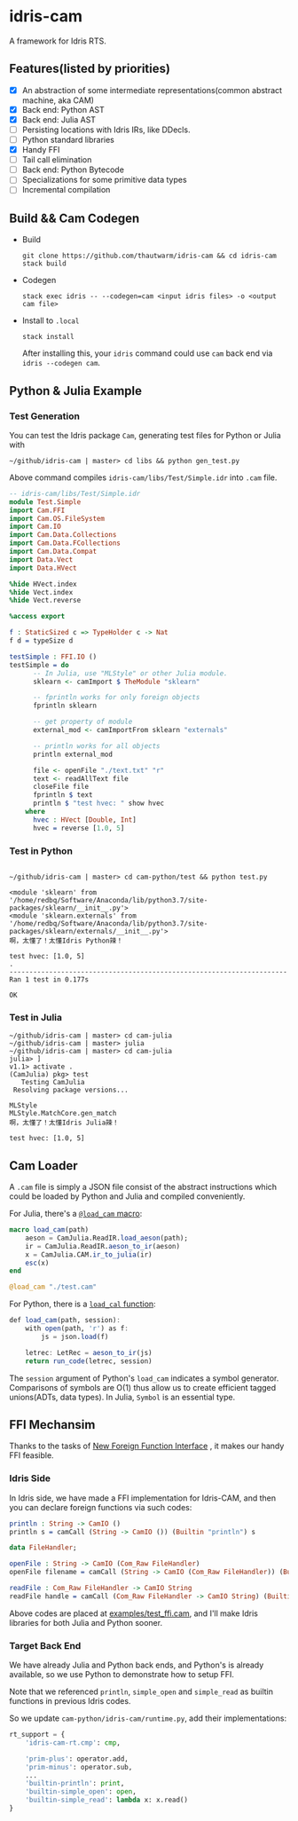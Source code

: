 # idris-cam

A framework for Idris RTS.


## Features(listed by priorities)

- [x] An abstraction of some intermediate representations(common abstract machine, aka CAM)
- [x] Back end: Python AST
- [x] Back end: Julia AST
- [ ] Persisting locations with Idris IRs, like DDecls.
- [ ] Python standard libraries
- [x] Handy FFI
- [ ] Tail call elimination
- [ ] Back end: Python Bytecode
- [ ] Specializations for some primitive data types
- [ ] Incremental compilation

## Build && Cam Codegen

- Build

    ```
    git clone https://github.com/thautwarm/idris-cam && cd idris-cam
    stack build
    ```

- Codegen

    ```
    stack exec idris -- --codegen=cam <input idris files> -o <output cam file>
    ```

- Install to `.local`

    ```
	stack install
	```
	
	After installing this, your `idris` command could use `cam` back end via `idris --codegen cam`.

## Python & Julia Example


### Test Generation

You can test the Idris package `Cam`, generating test files for Python or Julia with

```
~/github/idris-cam | master> cd libs && python gen_test.py
```

Above command compiles `idris-cam/libs/Test/Simple.idr` into `.cam` file.

```idris
-- idris-cam/libs/Test/Simple.idr
module Test.Simple
import Cam.FFI
import Cam.OS.FileSystem
import Cam.IO
import Cam.Data.Collections
import Cam.Data.FCollections
import Cam.Data.Compat
import Data.Vect
import Data.HVect

%hide HVect.index
%hide Vect.index
%hide Vect.reverse

%access export

f : StaticSized c => TypeHolder c -> Nat
f d = typeSize d

testSimple : FFI.IO ()
testSimple = do
      -- In Julia, use "MLStyle" or other Julia module.
      sklearn <- camImport $ TheModule "sklearn"

      -- fprintln works for only foreign objects
      fprintln sklearn

      -- get property of module
      external_mod <- camImportFrom sklearn "externals"

      -- println works for all objects
      println external_mod

      file <- openFile "./text.txt" "r"
      text <- readAllText file
      closeFile file
      fprintln $ text
      println $ "test hvec: " show hvec
    where
      hvec : HVect [Double, Int]
      hvec = reverse [1.0, 5]
```

### Test in Python

```

~/github/idris-cam | master> cd cam-python/test && python test.py

<module 'sklearn' from '/home/redbq/Software/Anaconda/lib/python3.7/site-packages/sklearn/__init__.py'>
<module 'sklearn.externals' from '/home/redbq/Software/Anaconda/lib/python3.7/site-packages/sklearn/externals/__init__.py'>
啊，太懂了！太懂Idris Python辣！

test hvec: [1.0, 5]
.
----------------------------------------------------------------------
Ran 1 test in 0.177s

OK
```

### Test in Julia

```
~/github/idris-cam | master> cd cam-julia
~/github/idris-cam | master> julia
~/github/idris-cam | master> cd cam-julia
julia> ]
v1.1> activate .
(CamJulia) pkg> test
   Testing CamJulia
 Resolving package versions...

MLStyle
MLStyle.MatchCore.gen_match
啊，太懂了！太懂Idris Julia辣！

test hvec: [1.0, 5]
```


## Cam Loader

A `.cam` file is simply a JSON file consist of the abstract instructions which could be loaded by Python and Julia and compiled conveniently.

For Julia, there's a [`@load_cam` macro](https://github.com/thautwarm/idris-cam/blob/master/cam-julia/test/runtests.jl):

```julia
macro load_cam(path)
    aeson = CamJulia.ReadIR.load_aeson(path);
    ir = CamJulia.ReadIR.aeson_to_ir(aeson)
    x = CamJulia.CAM.ir_to_julia(ir)
    esc(x)
end

@load_cam "./test.cam"
```

For Python, there is a [`load_cal` function](https://github.com/thautwarm/idris-cam/blob/master/cam-python/test/test.py):

```julia
def load_cam(path, session):
    with open(path, 'r') as f:
        js = json.load(f)

    letrec: LetRec = aeson_to_ir(js)
    return run_code(letrec, session)
```

The `session` argument of Python's `load_cam` indicates a symbol generator. Comparisons of symbols are O(1) thus allow us to
create efficient tagged unions(ADTs, data types). In Julia, `Symbol` is an essential type.

## FFI Mechansim


Thanks to the tasks of [New Foreign Function Interface](http://docs.idris-lang.org/en/latest/reference/ffi.html)
, it makes our handy FFI feasible.

### Idris Side

In Idris side, we have made a FFI implementation for Idris-CAM, and then you can
declare foreign functions via such codes:

```idris
println : String -> CamIO ()
println s = camCall (String -> CamIO ()) (Builtin "println") s

data FileHandler;

openFile : String -> CamIO (Com_Raw FileHandler)
openFile filename = camCall (String -> CamIO (Com_Raw FileHandler)) (Builtin "simple_open") filename

readFile : Com_Raw FileHandler -> CamIO String
readFile handle = camCall (Com_Raw FileHandler -> CamIO String) (Builtin "simple_read") handle
```

Above codes are placed at [examples/test_ffi.cam](https://github.com/thautwarm/idris-cam/blob/master/examples/test_ffi.idr), and I'll make Idris libraries for both Julia and Python sooner.


### Target Back End

We have already Julia and Python back ends, and Python's is already available, so we use Python to demonstrate how
to setup FFI.

Note that we referenced `println`, `simple_open` and `simple_read` as builtin functions in previous Idris codes.

So we update `cam-python/idris-cam/runtime.py`, add their
implementations:

```python
rt_support = {
    'idris-cam-rt.cmp': cmp,

    'prim-plus': operator.add,
    'prim-minus': operator.sub,
    ...
    'builtin-println': print,
    'builtin-simple_open': open,
    'builtin-simple_read': lambda x: x.read()
}
```
